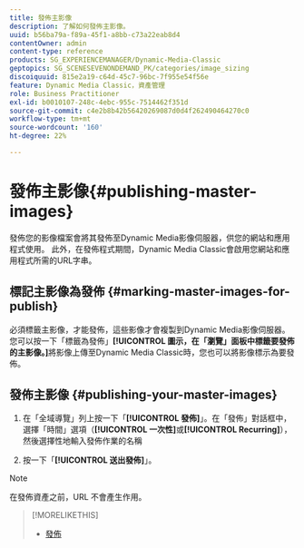 ```yaml
---
title: 發佈主影像
description: 了解如何發佈主影像。
uuid: b56ba79a-f89a-45f1-a8bb-c73a22eab8d4
contentOwner: admin
content-type: reference
products: SG_EXPERIENCEMANAGER/Dynamic-Media-Classic
geptopics: SG_SCENESEVENONDEMAND_PK/categories/image_sizing
discoiquuid: 815e2a19-c64d-45c7-96bc-7f955e54f56e
feature: Dynamic Media Classic，資產管理
role: Business Practitioner
exl-id: b0010107-248c-4ebc-955c-7514462f351d
source-git-commit: c4e2b8b42b56420269087d0d4f262490464270c0
workflow-type: tm+mt
source-wordcount: '160'
ht-degree: 22%

---
```


# 發佈主影像{#publishing-master-images}

發佈您的影像檔案會將其發佈至Dynamic Media影像伺服器，供您的網站和應用程式使用。 此外，在發佈程式期間，Dynamic Media Classic會啟用您網站和應用程式所需的URL字串。

## 標記主影像為發佈 {#marking-master-images-for-publish}

必須標籤主影像，才能發佈，這些影像才會複製到Dynamic Media影像伺服器。 您可以按一下「標籤為發佈」**[!UICONTROL 圖示，在「瀏覽」面板中標籤要發佈的主影像。]**&#x200B;將影像上傳至Dynamic Media Classic時，您也可以將影像標示為要發佈。

## 發佈主影像 {#publishing-your-master-images}

1. 在「全域導覽」列上按一下「**[!UICONTROL 發佈]**」。在「發佈」對話框中，選擇「時間」選項（**[!UICONTROL 一次性]**&#x200B;或&#x200B;**[!UICONTROL Recurring]**），然後選擇性地輸入發佈作業的名稱

1. 按一下「**[!UICONTROL 送出發佈]**」。

>[!NOTE]
>
>在發佈資產之前，URL 不會產生作用。

>[!MORELIKETHIS]
>
>* [發佈](publishing-files.md#publishing_files)

